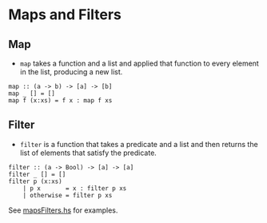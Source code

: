 # Maps and Filters

## Map
+   `map` takes a function and a list and applied that function to every element in the list, producing a new list.

```
map :: (a -> b) -> [a] -> [b]  
map _ [] = []  
map f (x:xs) = f x : map f xs  
```

## Filter
+   `filter` is a function that takes a predicate and a list and then returns the list of elements that satisfy the predicate.

```
filter :: (a -> Bool) -> [a] -> [a]  
filter _ [] = []  
filter p (x:xs)   
    | p x       = x : filter p xs  
    | otherwise = filter p xs  
```

See [mapsFilters.hs](https://github.com/rvailnaveed/haskell/blob/master/code/mapsFilters.hs) for examples.